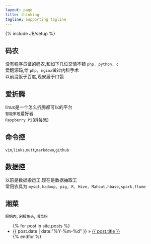 ```yaml
---
layout: page
title: thinking
tagline: Supporting tagline
---
```

{% include JB/setup %}

## 码农
没有程序员证的码农,和如下几位交情不错 `php, python, c`   
爱翻源码,给 `php, nginx`做过内科手术  
以前混饭于百度,现安居于口袋  

## 爱折腾

linux是一个怎么折腾都可以的平台  
`智能家居`爱好者  
`Raspberry Pi`(树莓派)

## 命令控

`vim`,`links`,`mutt`,`markdown`,`github`

## 数据控
以前是数据搬运工,现在是数据抽取工  
常用农具为 `mysql,hadoop, pig, R, Hive, Mahout,hbase,spark,flume`  

## 湘菜
`肥锅肉`, `剁椒鱼头`, `湘菜粉` 


<ul class="posts">
  {% for post in site.posts %}
    <li><span>{{ post.date | date:"%Y-%m-%d" }}</span> &raquo; <a href="{{ BASE_PATH }}{{ post.url }}">{{ post.title }}</a></li>
  {% endfor %}
</ul>


